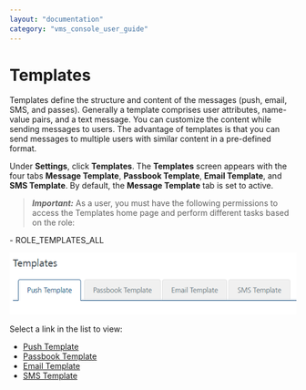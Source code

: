```yaml
---
layout: "documentation"
category: "vms_console_user_guide"
---
```

                            


Templates
=========

Templates define the structure and content of the messages (push, email, SMS, and passes). Generally a template comprises user attributes, name-value pairs, and a text message. You can customize the content while sending messages to users. The advantage of templates is that you can send messages to multiple users with similar content in a pre-defined format.

Under **Settings**, click **Templates**. The **Templates** screen appears with the four tabs **Message Template**, **Passbook Template**, **Email Template**, and **SMS Template**. By default, the **Message Template** tab is set to active.

> **_Important:_** As a user, you must have the following permissions to access the Templates home page and perform different tasks based on the role:  
  
\- ROLE\_TEMPLATES\_ALL  

![](../Resources/Images/Settings/Templates/homepage.png)

Select a link in the list to view:

*   [Push Template](Message_Template_tab.html)
*   [Passbook Template](../PassBook_Template/Passbook_Template.html)
*   [Email Template](../Email_Template/Email_Template.html)
*   [SMS Template](../SMS_Template/SMS_Template.html)
